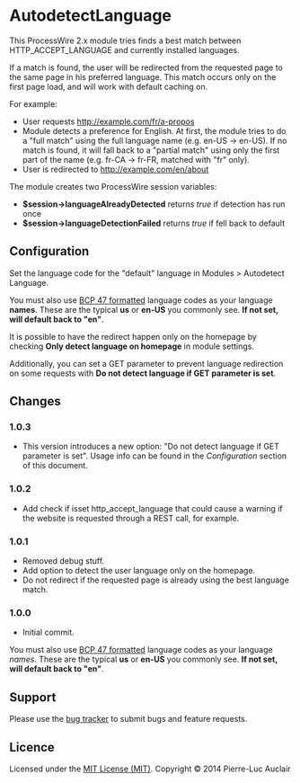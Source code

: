 # AutodetectLanguage
This ProcessWire 2.x module tries finds a best match between HTTP_ACCEPT_LANGUAGE and currently installed languages. 

If a match is found, the user will be redirected from the requested page to the same page in his preferred language. This match occurs only on the first page load, and will work with default caching on.

For example:
- User requests http://example.com/fr/a-propos
- Module detects a preference for English. At first, the module tries to do a "full match" using the full language name (e.g. en-US -> en-US). If no match is found, it will fall back to a "partial match" using only the first part of the name (e.g. fr-CA -> fr-FR, matched with "fr" only).
- User is redirected to http://example.com/en/about

The module creates two ProcessWire session variables:
- **$session->languageAlreadyDetected** returns *true* if detection has run once
- **$session->languageDetectionFailed** returns *true* if fell back to default

## Configuration
Set the language code for the "default" language in Modules > Autodetect Language.

You must also use [BCP 47 formatted](http://www.rfc-editor.org/rfc/bcp/bcp47.txt) language codes as your language **names**. These are the typical **us** or **en-US** you commonly see. **If not set, will default back to "en"**.

It is possible to have the redirect happen only on the homepage by checking **Only detect language on homepage** in module settings.

Additionally, you can set a GET parameter to prevent language redirection on some requests with **Do not detect language if GET parameter is set**.

## Changes

### 1.0.3
- This version introduces a new option: "Do not detect language if GET parameter is set". Usage info can be found in the *Configuration* section of this document.

### 1.0.2 
- Add check if isset http\_accept\_language that could cause a warning if the website is requested through a REST call, for example.

### 1.0.1
- Removed debug stuff.
- Add option to detect the user language only on the homepage.
- Do not redirect if the requested page is already using the best language match.

### 1.0.0
- Initial commit.

You must also use [BCP 47 formatted](http://www.rfc-editor.org/rfc/bcp/bcp47.txt) language codes as your language *names*. These are the typical **us** or **en-US** you commonly see. **If not set, will default back to "en"**.

## Support
Please use the [bug tracker](https://github.com/plauclair/AutodetectLanguage/issues) to submit bugs and feature requests.

## Licence
Licensed under the [MIT License (MIT)](http://opensource.org/licenses/MIT). Copyright © 2014 Pierre-Luc Auclair
